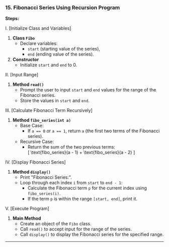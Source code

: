 ### 15. **Fibonacci Series Using Recursion Program**  
**Steps:**  

I. [Initialize Class and Variables]  
1. **Class `Fibo`**  
   - Declare variables:  
     - `start` (starting value of the series),  
     - `end` (ending value of the series).  
2. **Constructor**  
   - Initialize `start` and `end` to 0.  

II. [Input Range]  
1. **Method `read()`**  
   - Prompt the user to input `start` and `end` values for the range of the Fibonacci series.  
   - Store the values in `start` and `end`.  

III. [Calculate Fibonacci Term Recursively]  
1. **Method `fibo_series(int a)`**  
   - Base Case:  
     - If `a == 0` or `a == 1`, return `a` (the first two terms of the Fibonacci series).  
   - Recursive Case:  
     - Return the sum of the two previous terms:  
       \[
       \text{fibo\_series}(a - 1) + \text{fibo\_series}(a - 2)
       \]  

IV. [Display Fibonacci Series]  
1. **Method `display()`**  
   - Print "Fibonacci Series:".  
   - Loop through each index `i` from `start` to `end - 1`:  
     - Calculate the Fibonacci term `p` for the current index using `fibo_series(i)`.  
     - If the term `p` is within the range `[start, end]`, print it.  

V. [Execute Program]  
1. **Main Method**  
   - Create an object of the `Fibo` class.  
   - Call `read()` to accept input for the range of the series.  
   - Call `display()` to display the Fibonacci series for the specified range.  

---  
